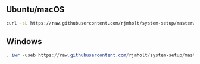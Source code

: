 ## Ubuntu/macOS

```sh
curl -sL https://raw.githubusercontent.com/rjmholt/system-setup/master/run.sh | sudo -E bash -
```

## Windows

```powershell
. iwr -useb https://raw.githubusercontent.com/rjmholt/system-setup/master/run.ps1 | iex
```

